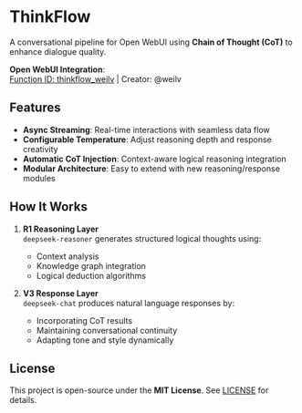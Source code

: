 # ThinkFlow

A conversational pipeline for Open WebUI using **Chain of Thought (CoT)** to enhance dialogue quality.

**Open WebUI Integration**:  
[Function ID: thinkflow_weilv](https://openwebui.com/f/weilv/thinkflow) | Creator: @weilv

## Features
- **Async Streaming**: Real-time interactions with seamless data flow
- **Configurable Temperature**: Adjust reasoning depth and response creativity
- **Automatic CoT Injection**: Context-aware logical reasoning integration
- **Modular Architecture**: Easy to extend with new reasoning/response modules

## How It Works
1. **R1 Reasoning Layer**  
   `deepseek-reasoner` generates structured logical thoughts using:
   - Context analysis
   - Knowledge graph integration
   - Logical deduction algorithms

2. **V3 Response Layer**  
   `deepseek-chat` produces natural language responses by:
   - Incorporating CoT results
   - Maintaining conversational continuity
   - Adapting tone and style dynamically

## License
This project is open-source under the **MIT License**. See [LICENSE](LICENSE) for details.

